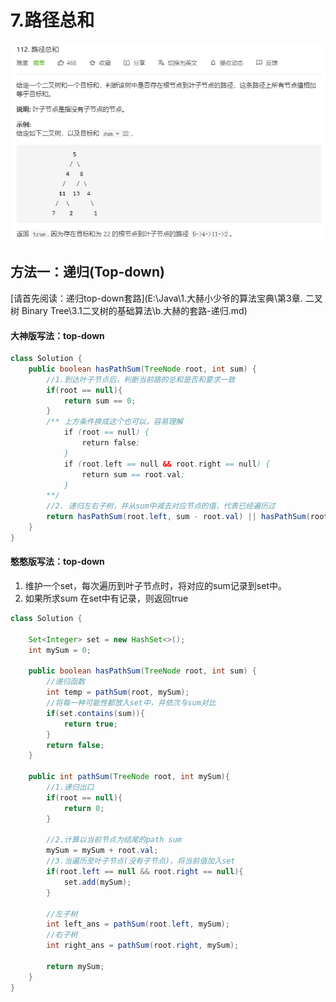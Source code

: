# 7.路径总和

![image-20201130112700554](pic/image-20201130112700554.png)

## 方法一：递归(Top-down)

[请首先阅读：递归top-down套路](E:\Java\1.大赫小少爷的算法宝典\第3章. 二叉树 Binary Tree\3.1二叉树的基础算法\b.大赫的套路-递归.md)

#### 大神版写法：top-down

```java
class Solution {
    public boolean hasPathSum(TreeNode root, int sum) {
        //1.到达叶子节点后，判断当前路的总和是否和要求一致
        if(root == null){
            return sum == 0;
        }
        /** 上方条件换成这个也可以，容易理解
            if (root == null) {
                return false;
            }
            if (root.left == null && root.right == null) {
                return sum == root.val;
            }
        **/
        //2. 递归左右子树，并从sum中减去对应节点的值，代表已经遍历过
        return hasPathSum(root.left, sum - root.val) || hasPathSum(root.right, sum - root.val);
    }
}
```



#### 憨憨版写法：top-down

1. 维护一个set，每次遍历到叶子节点时，将对应的sum记录到set中。
2. 如果所求sum 在set中有记录，则返回true

```java
class Solution {
    
    Set<Integer> set = new HashSet<>();
    int mySum = 0;
    
    public boolean hasPathSum(TreeNode root, int sum) {
        //递归函数
        int temp = pathSum(root, mySum);
        //将每一种可能性都放入set中，并依次与sum对比
        if(set.contains(sum)){
            return true;
        }
        return false;
    }
    
    public int pathSum(TreeNode root, int mySum){
        //1.递归出口
        if(root == null){
            return 0;
        }
        
        //2.计算以当前节点为结尾的path sum
        mySum = mySum + root.val; 
        //3.当遍历至叶子节点(没有子节点)，将当前值加入set
        if(root.left == null && root.right == null){
            set.add(mySum);
        }
        
        //左子树
        int left_ans = pathSum(root.left, mySum);
        //右子树
        int right_ans = pathSum(root.right, mySum);
        
        return mySum;
    }
}
```


